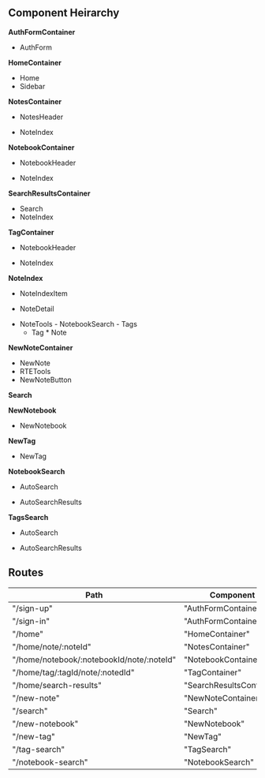 ## Component Heirarchy

**AuthFormContainer**
 - AuthForm

**HomeContainer**
 - Home
 - Sidebar

**NotesContainer**
 - NotesHeader
  * NoteIndex

**NotebookContainer**
 - NotebookHeader
  + NoteIndex

**SearchResultsContainer**
 - Search
 - NoteIndex
             
**TagContainer**
 - NotebookHeader
  + NoteIndex

**NoteIndex**
 - NoteIndexItem
  + NoteDetail
   * NoteTools
    - NotebookSearch
    - Tags
     + Tag
    * Note

**NewNoteContainer**
 - NewNote
  - RTETools
  - NewNoteButton

**Search**

**NewNotebook**
 - NewNotebook

**NewTag**
 - NewTag

**NotebookSearch**
 + AutoSearch
 * AutoSearchResults

**TagsSearch**
 + AutoSearch
 * AutoSearchResults

## Routes

|Path   | Component   | 
|-------|-------------|
| "/sign-up" | "AuthFormContainer" |
| "/sign-in" | "AuthFormContainer" |
| "/home" | "HomeContainer" |
| "/home/note/:noteId" | "NotesContainer" |
| "/home/notebook/:notebookId/note/:noteId" | "NotebookContainer" |
| "/home/tag/:tagId/note/:notedId" | "TagContainer" |
| "/home/search-results" | "SearchResultsContainer"
| "/new-note" | "NewNoteContainer" |
| "/search" | "Search" |
| "/new-notebook" | "NewNotebook" |
| "/new-tag" | "NewTag" |
| "/tag-search" | "TagSearch" |
| "/notebook-search" | "NotebookSearch" |




